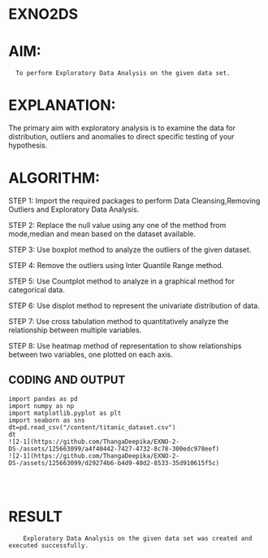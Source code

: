 # EXNO2DS
# AIM:
      To perform Exploratory Data Analysis on the given data set.
      
# EXPLANATION:
  The primary aim with exploratory analysis is to examine the data for distribution, outliers and anomalies to direct specific testing of your hypothesis.
  
# ALGORITHM:
STEP 1: Import the required packages to perform Data Cleansing,Removing Outliers and Exploratory Data Analysis.

STEP 2: Replace the null value using any one of the method from mode,median and mean based on the dataset available.

STEP 3: Use boxplot method to analyze the outliers of the given dataset.

STEP 4: Remove the outliers using Inter Quantile Range method.

STEP 5: Use Countplot method to analyze in a graphical method for categorical data.

STEP 6: Use displot method to represent the univariate distribution of data.

STEP 7: Use cross tabulation method to quantitatively analyze the relationship between multiple variables.

STEP 8: Use heatmap method of representation to show relationships between two variables, one plotted on each axis.

## CODING AND OUTPUT
```
import pandas as pd
import numpy as np
import matplotlib.pyplot as plt
import seaborn as sns
dt=pd.read_csv("/content/titanic_dataset.csv")
dt
![2-1](https://github.com/ThangaDeepika/EXNO-2-DS-/assets/125663099/a4f40442-7427-4732-8c78-300edc978eef)
![2-1](https://github.com/ThangaDeepika/EXNO-2-DS-/assets/125663099/d29274b6-b4d9-40d2-8533-35d910615f5c)




```




# RESULT
        Exploratory Data Analysis on the given data set was created and executed successfully.
